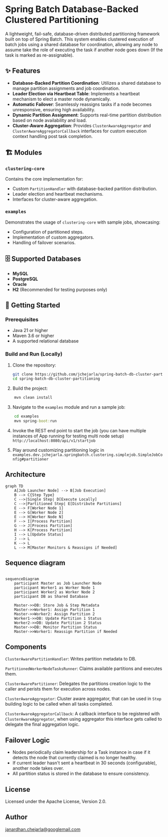 # Spring Batch Database-Backed Clustered Partitioning

A lightweight, fail-safe, database-driven distributed partitioning framework built on top of Spring Batch. This system enables clustered execution of batch jobs using a shared database for coordination, allowing any node to assume take the role of executing the task if another node goes down (If the task is marked as re-assignable).


## ✨ Features

- **Database-Backed Partition Coordination**: Utilizes a shared database to manage partition assignments and job coordination.
- **Leader Election via Heartbeat Table**: Implements a heartbeat mechanism to elect a master node dynamically.
- **Automatic Failover**: Seamlessly reassigns tasks if a node becomes unresponsive, ensuring high availability.
- **Dynamic Partition Assignment**: Supports real-time partition distribution based on node availability and load.
- **Cluster-Aware Aggregation**: Provides `ClusterAwareAggregator` and `ClusterAwareAggregatorCallback` interfaces for custom execution context handling post task completion.

## 🏗️ Modules

### `clustering-core`

Contains the core implementation for:

- Custom `PartitionHandler` with database-backed partition distribution.
- Leader election and heartbeat mechanisms.
- Interfaces for cluster-aware aggregation.

### `examples`

Demonstrates the usage of `clustering-core` with sample jobs, showcasing:

- Configuration of partitioned steps.
- Implementation of custom aggregators.
- Handling of failover scenarios.

## 🗄️ Supported Databases

- **MySQL**
- **PostgreSQL**
- **Oracle**
- **H2** (Recommended for testing purposes only)

## 🚀 Getting Started

### Prerequisites

- Java 21 or higher
- Maven 3.6 or higher
- A supported relational database

### Build and Run (Locally)

1. Clone the repository:

   ```bash
   git clone https://github.com/jchejarla/spring-batch-db-cluster-partitioning.git
   cd spring-batch-db-cluster-partitioning
2. Build the project:

```cmd
    mvn clean install
```
3. Navigate to the <code>examples</code> module and run a sample job:

```cmd
    cd examples 
    mvn spring-boot:run
```
4. Invoke the REST end point to start the job (you can have multiple instances of App running for testing multi node setup)
<code>http://localhost:8080/api/v1/startjob</code>

5. Play around customizing partitioning logic in <code>examples.dev.jchejarla.springbatch.clustering.simplejob.SimpleJobConfig#partitioner</code>

## Architecture 

```mermaid
graph TD
    A[Job Launcher Node] --> B[Job Execution]
    B --> C{Step Type}
    C -->|Single Step| D[Execute Locally]
    C -->|Partitioned Step| E[Distribute Partitions]
    E --> F[Worker Node 1]
    E --> G[Worker Node 2]
    E --> H[Worker Node N]
    F --> I[Process Partition]
    G --> J[Process Partition]
    H --> K[Process Partition]
    I --> L[Update Status]
    J --> L
    K --> L
    L --> M[Master Monitors & Reassigns if Needed]
```

## Sequence diagram

```mermaid

sequenceDiagram
    participant Master as Job Launcher Node
    participant Worker1 as Worker Node 1
    participant Worker2 as Worker Node 2
    participant DB as Shared Database

    Master->>DB: Store Job & Step Metadata
    Master->>Worker1: Assign Partition 1
    Master->>Worker2: Assign Partition 2
    Worker1->>DB: Update Partition 1 Status
    Worker2->>DB: Update Partition 2 Status
    Master->>DB: Monitor Partition Status
    Master->>Worker1: Reassign Partition if Needed

```

## Components

<code>ClusterAwarePartitionHandler</code>: Writes partition metadata to DB.

<code>PartitionedWorkerNodeTasksRunner</code>: Claims available partitions and executes them.

<code>ClusterAwarePartitioner</code>: Delegates the partitions creation logic to the caller and perists them for execution across nodes.

<code>ClusterAwareAggregator</code>: Cluster aware aggregator, that can be used in <code>Step</code> building logic to be called when all tasks completed.

<code>ClusterAwareAggregatorCallback</code>: A callback interface to be registered with <code>ClusterAwareAggregator</code>, when using aggregator this interface gets called to delegate the final aggregation logic.

## Failover Logic
<ul>
  <li>Nodes periodically claim leadership for a Task instance in case if it detects the node that currently claimed is no longer healthy.</li>
  <li>If current leader hasn't sent a heartbeat in 30 seconds (configurable), another node takes over.</li>
  <li>All partition status is stored in the database to ensure consistency.</li>
</ul>



## License

Licensed under the Apache License, Version 2.0.

## Author
janardhan.chejarla@googlemail.com
